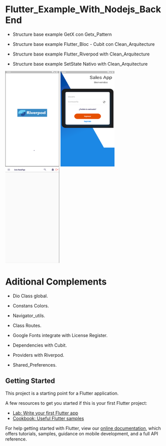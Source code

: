 # Flutter_Example_With_Nodejs_BackEnd

- Structure base example GetX con Getx_Pattern

- Structure base example Flutter_Bloc - Cubit con Clean_Arquitecture

- Structure base example Flutter_Riverpod with Clean_Arquitecture

- Structure base example SetState Nativo with Clean_Arquitecture

<div class="row">
  <img src="assets/Splash.png" width="170" and height="300">
  <img src="assets/Login.png" width="170" and height="300">
  <img src="assets/Home.png" width="170" and height="300">
</div>

# Aditional Complements

- Dio Class global.

- Constans Colors.

- Navigator_utils.

- Class Routes.

- Google Fonts integrate with License Register.

- Dependencies with Cubit.

- Providers with Riverpod.

- Shared_Preferences.

## Getting Started

This project is a starting point for a Flutter application.

A few resources to get you started if this is your first Flutter project:

- [Lab: Write your first Flutter app](https://flutter.dev/docs/get-started/codelab)
- [Cookbook: Useful Flutter samples](https://flutter.dev/docs/cookbook)

For help getting started with Flutter, view our
[online documentation](https://flutter.dev/docs), which offers tutorials,
samples, guidance on mobile development, and a full API reference.
